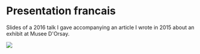 # Presentation francais
Slides of a 2016 talk I gave accompanying an article I wrote in 2015 about an exhibit at Musee D'Orsay. 

<a href="http://www.pointsdaccroche.com/marginales/splendeurs-miseres-images-de-prostitution-1850-1910-exposition-courageuse-attirante-feministe/
" target="_blank"><img src="https://s21.postimg.org/i6kjja693/Screenshot_from_2016_11_28_13_48_48.png"  /></a>

